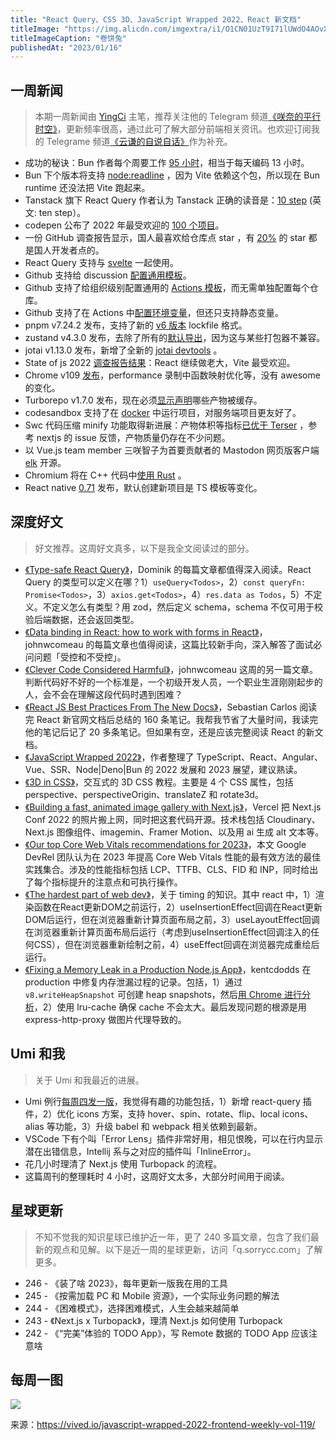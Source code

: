 ```yaml
---
title: "React Query、CSS 3D、JavaScript Wrapped 2022、React 新文档"
titleImage: "https://img.alicdn.com/imgextra/i1/O1CN01UzT9I71lUWdO4AOvX_!!6000000004822-2-tps-1536-1024.png"
titleImageCaption: "卷饼兔"
publishedAt: "2023/01/16"
---
```


## 一周新闻
> 本期一周新闻由 [YingCi](https://github.com/fz6m) 主笔，推荐关注他的 Telegram 频道[《咲奈的平行时空》](https://t.me/SakinaSpace)，更新频率很高，通过此可了解大部分前端相关资讯。也欢迎订阅我的 Telegrame 频道[《云谦的自说自话》](https://t.me/yqtalk)作为补充。

- 成功的秘诀：Bun 作者每个周要工作 [95 小时](https://twitter.com/jarredsumner/status/1612153999624671238)，相当于每天编码 13 小时。
- Bun 下个版本将支持 [node:readline](https://twitter.com/jarredsumner/status/1612422785661558784) ，因为 Vite 依赖这个包，所以现在 Bun runtime 还没法把 Vite 跑起来。
- Tanstack 旗下 React Query 作者认为 Tanstack 正确的读音是：[10 step](https://twitter.com/TkDodo/status/1612172503002107904) (英文: ten step）。
- codepen 公布了 2022 年最受欢迎的 [100 个项目](https://codepen.io/2022/popular/pens/1)。
- 一份 GitHub 调查报告显示，国人最喜欢给仓库点 star ，有 [20%](https://ossinsight.io/2022/) 的 star 都是国人开发者点的。
- React Query 支持与 [svelte](https://github.com/TanStack/query/releases/tag/v4.21.0) 一起使用。
- Github 支持给 discussion [配置通用模板](https://github.blog/2023-01-09-github-discussions-just-got-better-with-category-forms/)。
- Github 支持了给组织级别配置通用的 [Actions 模板](https://github.blog/changelog/2023-01-10-github-actions-support-for-organization-wide-required-workflows-public-beta/)，而无需单独配置每个仓库。
- Github 支持了在 Actions 中[配置环境变量](https://github.blog/changelog/2023-01-10-github-actions-support-for-configuration-variables-in-workflows/)，但还只支持静态变量。
- pnpm v7.24.2 发布，支持了新的 [v6 版本](https://github.com/pnpm/pnpm/releases/tag/v7.24.2) lockfile 格式。
- zustand v4.3.0 发布，去除了所有的[默认导出](https://github.com/pmndrs/zustand/releases/tag/v4.3.0)，因为这与某些打包器不兼容。
- jotai v1.13.0 发布，新增了全新的 [jotai devtools](https://github.com/pmndrs/jotai/releases/tag/v1.13.0) 。
- State of js 2022 [调查报告结果](https://2022.stateofjs.com/en-us/)：React 继续做老大，Vite 最受欢迎。
- Chrome v109 [发布](https://developer.chrome.com/en/blog/new-in-chrome-109/)，performance 录制中函数映射优化等，没有 awesome 的变化。
- Turborepo v1.7.0 发布，现在必须[显示声明](https://turbo.build/blog/turbo-1-7-0)哪些产物被缓存。
- codesandbox 支持了在 [docker](https://codesandbox.io/post/introducing-docker-support-in-codesandbox) 中运行项目，对服务端项目更友好了。
- Swc 代码压缩 minify 功能取得新进展：产物体积等指标[已优于 Terser](https://twitter.com/swc_rs/status/1613406162673881089) ，参考 nextjs 的 issue 反馈，产物质量仍存在不少问题。
- 以 Vue.js team member 三咲智子为首要贡献者的 Mastodon 网页版客户端 [elk](https://github.com/elk-zone/elk) 开源。
- Chromium 将在 C++ 代码中[使用 Rust](https://security.googleblog.com/2023/01/supporting-use-of-rust-in-chromium.html) 。
- React native [0.71](https://reactnative.dev/blog/2023/01/12/version-071) 发布，默认创建新项目是 TS 模板等变化。

## 深度好文
> 好文推荐。这周好文真多，以下是我全文阅读过的部分。

- [《Type-safe React Query》](https://tkdodo.eu/blog/type-safe-react-query)，Dominik 的每篇文章都值得深入阅读。React Query 的类型可以定义在哪？1）`useQuery<Todos>`，2）`const queryFn: Promise<Todos>`，3）`axios.get<Todos>`，4）`res.data as Todos`，5）不定义。不定义怎么有类型？用 zod，然后定义 schema，schema 不仅可用于校验后端数据，还会返回类型。
- [《Data binding in React: how to work with forms in React》](https://www.joshwcomeau.com/react/data-binding/)，johnwcomeau 的每篇文章也值得阅读，这篇比较新手向，深入解答了面试必问问题「受控和不受控」。
- [《Clever Code Considered Harmful》](https://www.joshwcomeau.com/career/clever-code-considered-harmful/)，johnwcomeau 这周的另一篇文章。判断代码好不好的一个标准是，一个初级开发人员，一个职业生涯刚刚起步的人，会不会在理解这段代码时遇到困难？
- [《React JS Best Practices From The New Docs》](https://sebastiancarlos.medium.com/react-js-best-practices-from-the-new-docs-1c65570e785d)，Sebastian Carlos 阅读完 React 新官网文档后总结的 160 条笔记。我帮我节省了大量时间，我读完他的笔记后记了 20 多条笔记。但如果有空，还是应该完整阅读 React 的新文档。
- [《JavaScript Wrapped 2022》](https://vived.io/javascript-wrapped-2022-frontend-weekly-vol-119/)，作者整理了 TypeScript、React、Angular、Vue、SSR、Node|Deno|Bun 的 2022 发展和 2023 展望，建议熟读。
- [《3D in CSS》](https://garden.bradwoods.io/notes/css/3d)，交互式的 3D CSS 教程。主要是 4 个 CSS 属性，包括 perspective、perspectiveOrigin、translateZ 和 rotate3d。
- [《Building a fast, animated image gallery with Next.js》](https://vercel.com/blog/building-a-fast-animated-image-gallery-with-next-js)，Vercel 把 Next.js Conf 2022 的照片搬上网，同时把这套代码开源。技术栈包括 Cloudinary、Next.js 图像组件、imagemin、Framer Motion、以及用 ai 生成 alt 文本等。
- [《Our top Core Web Vitals recommendations for 2023》](https://web.dev/top-cwv-2023/)，本文 Google DevRel 团队认为在 2023 年提高 Core Web Vitals 性能的最有效方法的最佳实践集合。涉及的性能指标包括 LCP、TTFB、CLS、FID 和 INP，同时给出了每个指标提升的注意点和可执行操作。
- [《The hardest part of web dev》](https://alexvipond.dev/blog/the-hardest-part-of-web-dev)，关于 timing 的知识。其中 react 中，1）渲染函数在React更新DOM之前运行，2）useInsertionEffect回调在React更新DOM后运行，但在浏览器重新计算页面布局之前，3）useLayoutEffect回调在浏览器重新计算页面布局后运行（考虑到useInsertionEffect回调注入的任何CSS），但在浏览器重新绘制之前，4）useEffect回调在浏览器完成重绘后运行。
- [《Fixing a Memory Leak in a Production Node.js App》](https://kentcdodds.com/blog/fixing-a-memory-leak-in-a-production-node-js-app)，kentcdodds 在 production 中修复内存泄漏过程的记录。包括，1）通过 `v8.writeHeapSnapshot` 可创建 heap snapshots，然后[用 Chrome 进行分析](https://developer.chrome.com/docs/devtools/memory-problems/heap-snapshots/)，2）使用 lru-cache 确保 cache 不会太大。最后发现问题的根源是用 express-http-proxy 做图片代理导致的。

## Umi 和我
> 关于 Umi 和我最近的进展。

- Umi 例行[每周四发一版](https://github.com/umijs/umi/releases)，我觉得有趣的功能包括，1）新增 react-query 插件，2）优化 icons 方案，支持 hover、spin、rotate、flip、local icons、alias 等功能，3）升级 babel 和 webpack 相关依赖到最新。
- VSCode 下有个叫「Error Lens」插件非常好用，相见恨晚，可以在行内显示潜在出错信息，Intellij 系与之对应的插件叫「InlineError」。
- 花几小时理清了 Next.js 使用 Turbopack 的流程。
- 这篇周刊的整理耗时 4 小时，这周好文太多，大部分时间用于阅读。

## 星球更新
> 不知不觉我的知识星球已维护近一年，更了 240 多篇文章，包含了我们最新的观点和见解。以下是近一周的星球更新，访问「q.sorrycc.com」了解更多。

- 246 - 《装了啥 2023》，每年更新一版我在用的工具
- 245 - 《按需加载 PC 和 Mobile 资源》，一个实际业务问题的解法
- 244 - 《困难模式》，选择困难模式，人生会越来越简单
- 243 - 《Next.js x Turbopack》，理清 Next.js 如何使用 Turbopack
- 242 - 《“完美”体验的 TODO App》，写 Remote 数据的 TODO App 应该注意啥

## 每周一图

![](https://img.alicdn.com/imgextra/i4/O1CN01M4dPis1WC0O17OwMf_!!6000000002751-0-tps-579-431.jpg)

来源：https://vived.io/javascript-wrapped-2022-frontend-weekly-vol-119/
